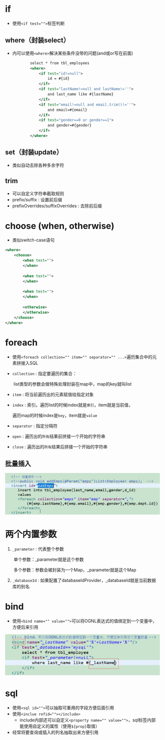 # if

- 使用`<if test="">`标签判断



## where（封装select）

- <if>内可以使用`<where>`解决某些条件没带的问题(and或or写在前面)

  ```xml
          select * from tbl_employees
          <where>
              <if test="id!=null">
                  id = #{id}
              </if>
              <if test="lastName!=null and lastName!=''">
                  and last_name like #{lastName}
              </if>
              <if test="email!=null and email.trim()!=''">
                  and email=#{email}
              </if>
              <if test="gender==0 or gender==1">
                  and gender=#{gender}
              </if>
          </where>
  
  ```



## set（封装update）

- 类似<where>自动去除各种多余字符



## trim

- 可以自定义字符串截取规则
- prefix/suffix : 设置前后缀
- prefixOverrides/suffixOverrides : 去除前后缀





# choose (when, otherwise)

- 类似switch-case语句

```xml
<where>
	<choose>
		<when test="">
    	</when>
        
        <when test="">
    	</when>
        
        <when test="">
    	</when>
        
        <otherwise>
        </otherwise>
	</choose>
</where>
```



# foreach

- 使用`<foreach collection="" item="" separator="" ...>`遍历集合中的元素拼接入SQL

- `collection` : 指定要遍历的集合：

  ​	list类型的参数会做特殊处理封装在map中，map的key就叫list

- `item`  : 将当前遍历出的元素赋值给指定对象

- `index` : 索引。遍历list的时候index就是``索引``，item就是当前值，

  ​						遍历map的时候index是`key`，item就是`value`

- `separator` : 指定分隔符

- `open` : 遍历出的`所有`结果前拼接一个开始的字符串

- `close` : 遍历出的`所有`结果后拼接一个开始的字符串



## 批量插入

![image-20211226004255346](动态SQL/image-20211226004255346.png)



# 两个内置参数

1. `_parameter` : 代表整个参数

   ​							单个参数：_parameter就是这个参数

   ​							多个参数：参数会被封装为一个Map，_parameter就是这个Map

2. `_databaseId` : 如果配置了databaseIdProvider，_databaseId就是当前数据库的别名



# bind

- 使用`<bind name="" value="">`可以将OGNL表达式的值绑定到一个变量中，方便后来引用

![image-20211226100222879](动态SQL/image-20211226100222879.png)



# sql

- 使用`<sql id="">`可以抽取可重用的字段方便后面引用
- 使用`<inclue refid=""></include>`
  - include内部还可以自定义`<property name="" value="">`，sql标签内部能使用自定义的属性（使用`${prop}`取值）
- 经常将要查询或插入的列名抽取出来方便引用